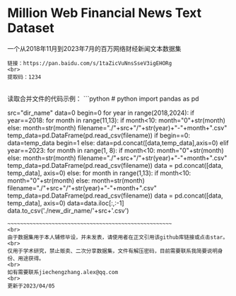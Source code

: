 # Million Web Financial News Text Dataset
一个从2018年11月到2023年7月的百万网络财经新闻文本数据集
<br>
~~~~~~~~~~~~~~~~~~~~~~~~~~~~~~~~~~~~~~~~~~~~~~~~~~~~
链接：https://pan.baidu.com/s/1taZicVuNnsSseV3igEHORg
<br>
提取码：1234
~~~~~~~~~~~~~~~~~~~~~~~~~~~~~~~~~~~~~~~~~~~~~~~~~~~~
<br>
读取合并文件的代码示例：
```python
# python
import pandas as pd

src="dir_name"
data=0
begin=0
for year in range(2018,2024):
    if year==2018:
        for month in range(11,13):
            if month<10:
                month="0"+str(month)
            else:
                month=str(month)
            filename="./"+src+"/"+str(year)+"-"+month+".csv"
            temp_data=pd.DataFrame(pd.read_csv(filename))
            if begin==0:
                data=temp_data
                begin=1
            else:
                data=pd.concat([data,temp_data],axis=0)
    elif year==2023:
        for month in range(1, 8):
            if month<10:
                month="0"+str(month)
            else:
                month=str(month)
            filename="./"+src+"/"+str(year)+"-"+month+".csv"
            temp_data=pd.DataFrame(pd.read_csv(filename))
            data = pd.concat([data, temp_data], axis=0)
    else:
        for month in range(1,13):
            if month<10:
                month="0"+str(month)
            else:
                month=str(month)
            filename="./"+src+"/"+str(year)+"-"+month+".csv"
            temp_data=pd.DataFrame(pd.read_csv(filename))
            data = pd.concat([data, temp_data], axis=0)
data=data.iloc[:,:-1]
data.to_csv('./new_dir_name/'+src+'.csv')
```
~~~~~~~~~~~~~~~~~~~~~~~~~~~~~~~~~~~~~~~~~~~~~~~~~~~~
<br>
由于数据集用于本人辅修毕设，并未发表，请使用者在正文引用该github库链接或点击star。
<br>
仅用于学术研究，禁止贩卖、二次分享数据集，文件有解压密码，目前需要联系我简要说明身份、用途获得。
<br>
如有需要联系jiechengzhang.alex@qq.com
<br>
更新于2023/04/05 
